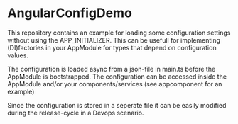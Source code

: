 # AngularConfigDemo

This repository contains an example for loading some configuration settings without using the APP_INITIALIZER.
This can be usefull for implementing (DI)factories in your AppModule for types that depend on configuration values.

The configuration is loaded async from a json-file in main.ts before the AppModule is bootstrapped.
The configuration can be accessed inside the AppModule and/or your components/services (see appcomponent for an example)

Since the configuration is stored in a seperate file it can be easily modified during the release-cycle in a Devops scenario.